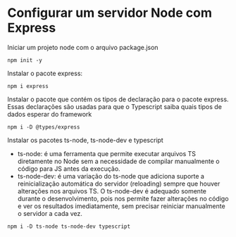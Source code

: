 # Configurar um servidor Node com Express 

Iniciar um projeto node com o arquivo package.json
```
npm init -y
```

Instalar o pacote express:
```
npm i express
```
Instalar o pacote que contém os tipos de declaração para o pacote express. Essas declarações são usadas para que o Typescript saiba quais tipos de dados esperar do framework
```
npm i -D @types/express
```
Instalar os pacotes ts-node, ts-node-dev e typescript
- ts-node: é uma ferramenta que permite executar arquivos TS diretamente no Node sem a necessidade de
compilar manualmente o código para JS antes da execução.
- ts-node-dev: é uma variação do ts-node que adiciona suporte a reinicialização automática do servidor
(reloading) sempre que houver alterações nos arquivos TS. O ts-node-dev é adequado somente durante o
desenvolvimento, pois nos permite fazer alterações no código e ver os resultados imediatamente, sem
precisar reiniciar manualmente o servidor a cada vez.

```
npm i -D ts-node ts-node-dev typescript
```
